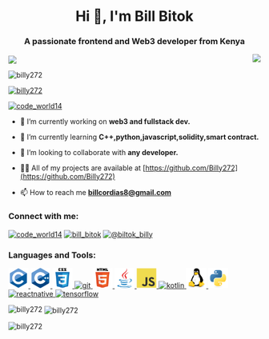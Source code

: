 <h1 align="center">Hi 👋, I'm Bill Bitok</h1>
<h3 align="center">A passionate frontend and Web3 developer from Kenya</h3>

<img align="center"  src="https://encrypted-tbn0.gstatic.com/images?q=tbn:ANd9GcShxjUuW-8wqDPt3usx6IEnY6yr6rigzQlTOge4-RQsZJ6C5-WvIflwmPiG3m4902gKHJ0&usqp=CAU"/>
<img align="right"  src="https://www.gniindia.org/gnitc/set/cse/images/Artificial%20Intelligence%20&%20Machine%20Learning.jpg"/>
<p align="left"> <img src="https://komarev.com/ghpvc/?username=billy272&label=Profile%20views&color=0e75b6&style=flat" alt="billy272" /> </p>

<p align="left"> <a href="https://github.com/ryo-ma/github-profile-trophy"><img src="https://github-profile-trophy.vercel.app/?username=billy272" alt="billy272" /></a> </p>

<p align="left"> <a href="https://twitter.com/code_world14" target="blank"><img src="https://img.shields.io/twitter/follow/code_world14?logo=twitter&style=for-the-badge" alt="code_world14" /></a> </p>

- 🔭 I’m currently working on **web3 and fullstack dev.**

- 🌱 I’m currently learning **C++,python,javascript,solidity,smart contract.**

- 👯 I’m looking to collaborate with **any developer.**

- 👨‍💻 All of my projects are available at [https://github.com/Billy272](https://github.com/Billy272)

- 📫 How to reach me **billcordias8@gmail.com**

<h3 align="left">Connect with me:</h3>
<p align="left">
<a href="https://twitter.com/code_world14" target="blank"><img align="center" src="https://raw.githubusercontent.com/rahuldkjain/github-profile-readme-generator/master/src/images/icons/Social/twitter.svg" alt="code_world14" height="30" width="40" /></a>
<a href="https://linkedin.com/in/bill_bitok" target="blank"><img align="center" src="https://raw.githubusercontent.com/rahuldkjain/github-profile-readme-generator/master/src/images/icons/Social/linked-in-alt.svg" alt="bill_bitok" height="30" width="40" /></a>
<a href="https://instagram.com/@biltok_billy" target="blank"><img align="center" src="https://raw.githubusercontent.com/rahuldkjain/github-profile-readme-generator/master/src/images/icons/Social/instagram.svg" alt="@biltok_billy" height="30" width="40" /></a>
</p>

<h3 align="left">Languages and Tools:</h3>
<p align="left"> <a href="https://www.cprogramming.com/" target="_blank" rel="noreferrer"> <img src="https://raw.githubusercontent.com/devicons/devicon/master/icons/c/c-original.svg" alt="c" width="40" height="40"/> </a> <a href="https://www.w3schools.com/cpp/" target="_blank" rel="noreferrer"> <img src="https://raw.githubusercontent.com/devicons/devicon/master/icons/cplusplus/cplusplus-original.svg" alt="cplusplus" width="40" height="40"/> </a> <a href="https://www.w3schools.com/css/" target="_blank" rel="noreferrer"> <img src="https://raw.githubusercontent.com/devicons/devicon/master/icons/css3/css3-original-wordmark.svg" alt="css3" width="40" height="40"/> </a> <a href="https://git-scm.com/" target="_blank" rel="noreferrer"> <img src="https://www.vectorlogo.zone/logos/git-scm/git-scm-icon.svg" alt="git" width="40" height="40"/> </a> <a href="https://www.w3.org/html/" target="_blank" rel="noreferrer"> <img src="https://raw.githubusercontent.com/devicons/devicon/master/icons/html5/html5-original-wordmark.svg" alt="html5" width="40" height="40"/> </a> <a href="https://www.java.com" target="_blank" rel="noreferrer"> <img src="https://raw.githubusercontent.com/devicons/devicon/master/icons/java/java-original.svg" alt="java" width="40" height="40"/> </a> <a href="https://developer.mozilla.org/en-US/docs/Web/JavaScript" target="_blank" rel="noreferrer"> <img src="https://raw.githubusercontent.com/devicons/devicon/master/icons/javascript/javascript-original.svg" alt="javascript" width="40" height="40"/> </a> <a href="https://kotlinlang.org" target="_blank" rel="noreferrer"> <img src="https://www.vectorlogo.zone/logos/kotlinlang/kotlinlang-icon.svg" alt="kotlin" width="40" height="40"/> </a> <a href="https://www.linux.org/" target="_blank" rel="noreferrer"> <img src="https://raw.githubusercontent.com/devicons/devicon/master/icons/linux/linux-original.svg" alt="linux" width="40" height="40"/> </a> <a href="https://www.python.org" target="_blank" rel="noreferrer"> <img src="https://raw.githubusercontent.com/devicons/devicon/master/icons/python/python-original.svg" alt="python" width="40" height="40"/> </a> <a href="https://reactnative.dev/" target="_blank" rel="noreferrer"> <img src="https://reactnative.dev/img/header_logo.svg" alt="reactnative" width="40" height="40"/> </a> <a href="https://www.tensorflow.org" target="_blank" rel="noreferrer"> <img src="https://www.vectorlogo.zone/logos/tensorflow/tensorflow-icon.svg" alt="tensorflow" width="40" height="40"/> </a> </p>

<p><img align="left" src="https://github-readme-stats.vercel.app/api/top-langs?username=billy272&show_icons=true&locale=en&layout=compact" alt="billy272" /></p>

<p>&nbsp;<img align="center" src="https://github-readme-stats.vercel.app/api?username=billy272&show_icons=true&locale=en" alt="billy272" /></p>

<p><img align="center" src="https://github-readme-streak-stats.herokuapp.com/?user=billy272&" alt="billy272" /></p>
